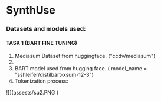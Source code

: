 # SynthUse

### Datasets and models used:

#### TASK 1 (BART FINE TUNING)

<ol>
<li>Mediasum Dataset from huggingface.  ("ccdv/mediasum") <li>
<li>BART model used from hugging face. ( model_name = "sshleifer/distilbart-xsum-12-3") </li>
<li>Tokenization process:</li>
</ol>
![](assests/su2.PNG )
